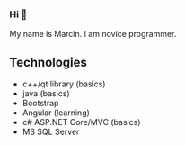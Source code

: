 ### Hi 👋
My name is Marcin.
I am novice programmer.

## Technologies
- c++/qt library (basics)
- java (basics)
- Bootstrap
- Angular (learning)
- c# ASP.NET Core/MVC (basics)
- MS SQL Server


<!--
**marcin99xxx/marcin99xxx** is a ✨ _special_ ✨ repository because its `README.md` (this file) appears on your GitHub profile.

Here are some ideas to get you started:

- 🔭 I’m currently working on ...
- 🌱 I’m currently learning ...
- 👯 I’m looking to collaborate on ...
- 🤔 I’m looking for help with ...
- 💬 Ask me about ...
- 📫 How to reach me: ...
- 😄 Pronouns: ...
- ⚡ Fun fact: ...
-->
